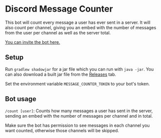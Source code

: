 # Discord Message Counter
This bot will count every message a user has ever sent in a server. It will also count per channel, giving you an embed with the number of messages from the user per channel as well as the server total.

[You can invite the bot here.](https://discord.com/api/oauth2/authorize?client_id=936819952374120479&permissions=65536&scope=bot%20applications.commands)

## Setup
Run `gradlew shadowjar` for a jar file which you can run with `java -jar`. You can also download a built jar file from the [Releases](https://github.com/CoocooFroggy/Discord-Message-Counter/releases) tab.

Set the environment variable `MESSAGE_COUNTER_TOKEN` to your bot's token.

## Bot usage
`/count [user]`: Counts how many messages a user has sent in the server, sending an embed with the number of messages per channel and in total.

Make sure the bot has permission to see messages in each channel you want counted, otherwise those channels will be skipped.
